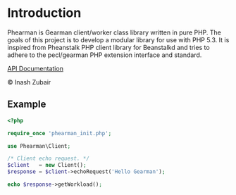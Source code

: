 Introduction
============

Phearman is Gearman client/worker class library written in pure PHP.
The goals of this project is to develop a modular library for use with PHP 5.3.
It is inspired from Pheanstalk PHP client library for Beanstalkd and tries to
adhere to the pecl/gearman PHP extension interface and standard.

[API Documentation](http://inashzubair.com/phearman/api/)

© Inash Zubair


Example
-------

```php
<?php

require_once 'phearman_init.php';

use Phearman\Client;

/* Client echo request. */
$client   = new Client();
$response = $client->echoRequest('Hello Gearman');

echo $response->getWorkload();
```
